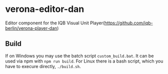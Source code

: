 # verona-editor-dan

Editor component for the IQB Visual Unit Player(https://github.com/iqb-berlin/verona-player-dan)


## Build

If on Windows you may use the batch script `custom_build.bat`. It can be used via npm with `npm run build`.
For Linux there is a bash script, which you have to execure directly, `./build.sh`.
